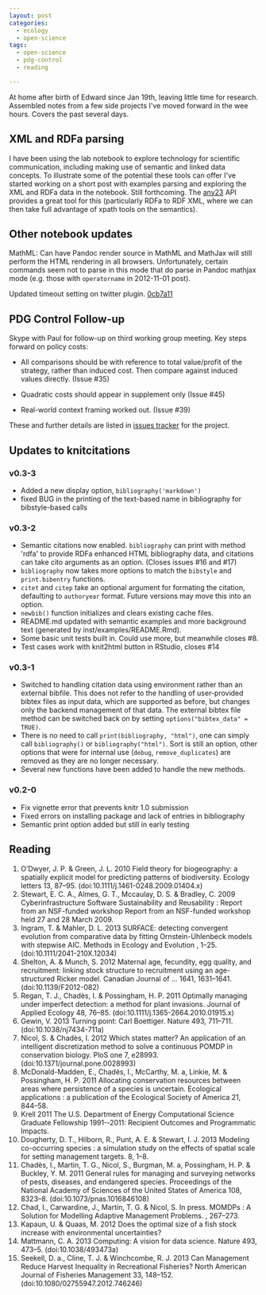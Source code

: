 ```yaml
---
layout: post
categories: 
  - ecology
  - open-science
tags: 
  - open-science 
  - pdg-control
  - reading

---
```


At home after birth of Edward since Jan 19th, leaving little time for research. Assembled notes from a few side projects I've moved forward in the wee hours. Covers the past several days.     


XML and RDFa parsing
--------------------

I have been using the lab notebook to explore technology for scientific communication, including making use of semantic and linked data concepts.  To illustrate some of the potential these tools can offer I've started working on a short post with examples parsing and exploring the XML and RDFa data in the notebook.  Still forthcoming.  The [any23](http://any23.org) API provides a great tool for this (particularly RDFa to RDF XML, where we can then take full advantage of xpath tools on the semantics).  

Other notebook updates
----------------------

MathML: Can have Pandoc render source in MathML and MathJax will still perform the HTML rendering in all browsers.  Unfortunately, certain commands seem not to parse in this mode that do parse in Pandoc mathjax mode (e.g. those with `operatorname` in 2012-11-01 post).  

Updated timeout setting on twitter plugin. [0cb7a11](https://github.com/cboettig/labnotebook/commit/0cb7a11247d3dd4ca040ed156a63b6a5d2197bf7)


PDG Control Follow-up
---------------------

Skype with Paul for follow-up on third working group meeting.  Key steps forward on policy costs:

* All comparisons should be with reference to total value/profit of the strategy, rather than induced cost.  Then compare against induced values directly.  (Issue #35)

* Quadratic costs should appear in supplement only (Issue #45)

* Real-world context framing worked out.  (Issue #39)

These and further details are listed in [issues tracker](https://github.com/cboettig/pdg_control/issues?direction=desc&labels=policy+costs&page=1&sort=created&state=open) for the project.  


Updates to knitcitations
------------------------


### v0.3-3

* Added a new display option, `bibliography('markdown')`
* fixed BUG in the printing of the text-based name in bibliography for bibstyle-based calls


### v0.3-2

* Semantic citations now enabled.  `bibliography` can print with method 'rdfa'
  to provide RDFa enhanced HTML bibliography data, and citations can take cito
  arguments as an option. (Closes issues #16 and #17)
* `bibliography` now takes more options to match the `bibstyle` and `print.bibentry`
  functions.
* `citet` and `citep` take an optional argument for formating the citation, defaulting
  to `authoryear` format.  Future versions may move this into an option.  
* `newbib()` function initializes and clears existing cache files.  
* README.md updated with semantic examples and more background text (generated by 
  inst/examples/README.Rmd). 
* Some basic unit tests built in.  Could use more, but meanwhile closes #8.
* Test cases work with knit2html button in RStudio, closes #14

### v0.3-1

* Switched to handling citation data using environment rather than an external bibfile.
  This does not refer to the handling of user-provided bibtex files as input data,
  which are supported as before, but changes only the backend management of that data.
  The external bibtex file method can be switched back on by setting 
  `options("bibtex_data" = TRUE)`.  
* There is no need to call `print(bibliography, "html")`, one can simply call 
  `bibliography()` or `bibliography("html")`. Sort is still an option, other 
  options that were for internal use (`debug`, `remove_duplicates`) are 
  removed as they are no longer necessary.  
* Several new functions have been added to handle the new methods.  


### v0.2-0

* Fix vignette error that prevents knitr 1.0 submission
* Fixed errors on installing package and lack of entries in bibliography
* Semantic print option added but still in early testing 




Reading
-------

1. O’Dwyer, J. P. & Green, J. L. 2010 Field theory for biogeography: a spatially explicit model for predicting patterns of biodiversity. Ecology letters 13, 87–95. (doi:10.1111/j.1461-0248.2009.01404.x)
2. Stewart, E. C. A., Almes, G. T., Mccaulay, D. S. & Bradley, C. 2009 Cyberinfrastructure Software Sustainability and Reusability : Report from an NSF-funded workshop Report from an NSF-funded workshop held 27 and 28 March 2009. 
3. Ingram, T. & Mahler, D. L. 2013 SURFACE: detecting convergent evolution from comparative data by fitting Ornstein-Uhlenbeck models with stepwise AIC. Methods in Ecology and Evolution , 1–25. (doi:10.1111/2041-210X.12034)
4. Shelton, A. & Munch, S. 2012 Maternal age, fecundity, egg quality, and recruitment: linking stock structure to recruitment using an age-structured Ricker model. Canadian Journal of … 1641, 1631–1641. (doi:10.1139/F2012-082)
5. Regan, T. J., Chadès, I. & Possingham, H. P. 2011 Optimally managing under imperfect detection: a method for plant invasions. Journal of Applied Ecology 48, 76–85. (doi:10.1111/j.1365-2664.2010.01915.x)
6. Gewin, V. 2013 Turning point: Carl Boettiger. Nature 493, 711–711. (doi:10.1038/nj7434-711a)
7. Nicol, S. & Chadès, I. 2012 Which states matter? An application of an intelligent discretization method to solve a continuous POMDP in conservation biology. PloS one 7, e28993. (doi:10.1371/journal.pone.0028993)
8. McDonald-Madden, E., Chadès, I., McCarthy, M. a, Linkie, M. & Possingham, H. P. 2011 Allocating conservation resources between areas where persistence of a species is uncertain. Ecological applications : a publication of the Ecological Society of America 21, 844–58. 
10. Krell 2011 The U.S. Department of Energy Computational Science Graduate Fellowship 1991-­‐2011: Recipient Outcomes and Programmatic Impacts. 
11. Dougherty, D. T., Hilborn, R., Punt, A. E. & Stewart, I. J. 2013 Modeling co-occurring species : a simulation study on the effects of spatial scale for setting management targets. 8, 1–8. 
12. Chadès, I., Martin, T. G., Nicol, S., Burgman, M. a, Possingham, H. P. & Buckley, Y. M. 2011 General rules for managing and surveying networks of pests, diseases, and endangered species. Proceedings of the National Academy of Sciences of the United States of America 108, 8323–8. (doi:10.1073/pnas.1016846108)
13. Chad, I., Carwardine, J., Martin, T. G. & Nicol, S. In press. MOMDPs : A Solution for Modelling Adaptive Management Problems. , 267–273. 
14. Kapaun, U. & Quaas, M. 2012 Does the optimal size of a fish stock increase with environmental uncertainties? 
16. Mattmann, C. A. 2013 Computing: A vision for data science. Nature 493, 473–5. (doi:10.1038/493473a)
17. Seekell, D. a., Cline, T. J. & Winchcombe, R. J. 2013 Can Management Reduce Harvest Inequality in Recreational Fisheries? North American Journal of Fisheries Management 33, 148–152. (doi:10.1080/02755947.2012.746246) 



